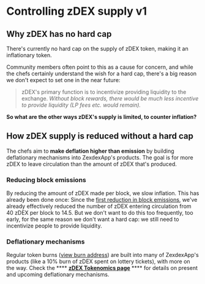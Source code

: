 # Controlling zDEX supply v1

## Why zDEX has no hard cap

There's currently no hard cap on the supply of zDEX token, making it an inflationary token.

Community members often point to this as a cause for concern, and while the chefs certainly understand the wish for a hard cap, there's a big reason we don't expect to set one in the near future:

> zDEX's primary function is to incentivize providing liquidity to the exchange. _Without block rewards, there would be much less incentive to provide liquidity (LP fees etc. would remain)._

**So what are the other ways zDEX's supply is limited, to counter inflation?**

## How zDEX supply is reduced without a hard cap

The chefs aim to **make deflation higher than emission** by building deflationary mechanisms into ZexdexApp's products. The goal is for more zDEX to leave circulation than the amount of zDEX that's produced.

### Reducing block emissions

By reducing the amount of zDEX made per block, we slow inflation. This has already been done once: Since the [first reduction in block emissions](https://voting.zexdex.app/#/panzDEX/proposal/QmWSQZsqakCMQ1bmcoEsKzStdtdFHL6cohSjnMV9ira1EC), we've already effectively reduced the number of zDEX entering circulation from 40 zDEX per block to 14.5. But we don't want to do this too frequently, too early, for the same reason we don't want a hard cap: we still need to incentivize people to provide liquidity.

### Deflationary mechanisms

Regular token burns ([view burn address](https://bscscan.com/token/0x0e09fabb73bd3ade0a17ecc321fd13a19e81ce82?a=0x000000000000000000000000000000000000dead)) are built into many of ZexdexApp's products (like a 10% burn of zDEX spent on lottery tickets), with more on the way. Check the \*\*\*\* [**zDEX Tokenomics page**](https://docs.zexdex.app/tokenomics/zDEX/zDEX-tokenomics) \*\*\*\* for details on present and upcoming deflationary mechanisms.
